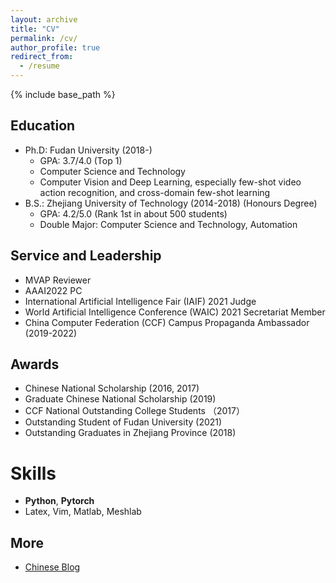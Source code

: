 ```yaml
---
layout: archive
title: "CV"
permalink: /cv/
author_profile: true
redirect_from:
  - /resume
---
```


{% include base_path %}




Education
------
* Ph.D: Fudan University (2018-)
  * GPA: 3.7/4.0 (Top 1)
  * Computer Science and Technology
  * Computer Vision and Deep Learning,  especially few-shot video action recognition, and cross-domain few-shot learning
* B.S.: Zhejiang University of Technology (2014-2018) (Honours Degree)
  * GPA: 4.2/5.0 (Rank 1st in about 500 students)
  * Double Major: Computer Science and Technology, Automation


Service and Leadership
------
* MVAP Reviewer
* AAAI2022 PC
* International Artificial Intelligence Fair (IAIF) 2021 Judge
* World Artificial Intelligence Conference (WAIC) 2021 Secretariat Member
* China Computer Federation (CCF) Campus Propaganda Ambassador (2019-2022)


<!-- Work experience
======
* Summer 2015: Research Assistant
  * Github University
  * Duties included: Tagging issues
  * Supervisor: Professor Git

* Fall 2015: Research Assistant
  * Github University
  * Duties included: Merging pull requests
  * Supervisor: Professor Hub -->


Awards
------
* Chinese National Scholarship (2016, 2017)
* Graduate Chinese National Scholarship (2019)
* CCF National Outstanding College Students （2017）
* Outstanding Student of Fudan University (2021)
* Outstanding Graduates in Zhejiang Province (2018)


Skills
======
* **Python**, **Pytorch**
* Latex, Vim, Matlab, Meshlab


More
------
* [Chinese Blog](https://www.jianshu.com/u/b3c66a77e742)


<!-- Publications
======
  <ul>{% for post in site.publications %}
    {% include archive-single-cv.html %}
  {% endfor %}</ul>
  
Talks
======
  <ul>{% for post in site.talks %}
    {% include archive-single-talk-cv.html %}
  {% endfor %}</ul>
  
Teaching
======
  <ul>{% for post in site.teaching %}
    {% include archive-single-cv.html %}
  {% endfor %}</ul> -->
  


